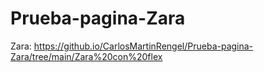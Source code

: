 # Prueba-pagina-Zara

Zara:
https://github.io/CarlosMartinRengel/Prueba-pagina-Zara/tree/main/Zara%20con%20flex
